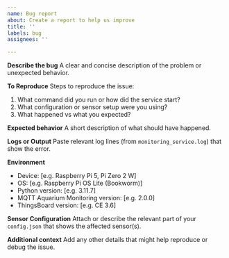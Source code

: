 ```yaml
---
name: Bug report
about: Create a report to help us improve
title: ''
labels: bug
assignees: ''

---
```


**Describe the bug**
A clear and concise description of the problem or unexpected behavior.

**To Reproduce**
Steps to reproduce the issue:
1. What command did you run or how did the service start?
2. What configuration or sensor setup were you using?
3. What happened vs what you expected?

**Expected behavior**
A short description of what should have happened.

**Logs or Output**
Paste relevant log lines (from `monitoring_service.log`) that show the error.

**Environment**
- Device: [e.g. Raspberry Pi 5, Pi Zero 2 W]
- OS: [e.g. Raspberry Pi OS Lite (Bookworm)]
- Python version: [e.g. 3.11.7]
- MQTT Aquarium Monitoring version: [e.g. 2.0.0]
- ThingsBoard version: [e.g. CE 3.6]

**Sensor Configuration**
Attach or describe the relevant part of your `config.json` that shows the affected sensor(s).

**Additional context**
Add any other details that might help reproduce or debug the issue.
